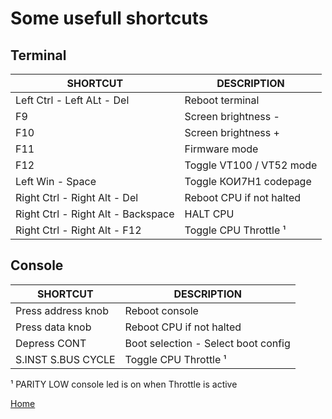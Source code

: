 # Some usefull shortcuts

## Terminal

| SHORTCUT | DESCRIPTION |
|  ----    |    ----     |
| Left Ctrl - Left ALt - Del | Reboot terminal |
| F9 | Screen brightness - |
| F10 | Screen brightness + |
| F11 | Firmware mode |
| F12 | Toggle VT100 / VT52 mode |
| Left Win - Space | Toggle КОИ7Н1 codepage |
| Right Ctrl - Right Alt - Del | Reboot CPU if not halted |
| Right Ctrl - Right Alt - Backspace | HALT CPU |
| Right Ctrl - Right Alt - F12 | Toggle CPU Throttle ¹ |


## Console

| SHORTCUT | DESCRIPTION |
|  ----    |    ----     |
| Press address knob | Reboot console |
| Press data knob | Reboot CPU if not halted |
| Depress CONT | Boot selection - Select boot config |
| S.INST S.BUS CYCLE | Toggle CPU Throttle ¹ |


¹ PARITY LOW console led is on when Throttle is active

[Home](README.md#further-reading)
